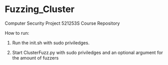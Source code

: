 # Fuzzing_Cluster
Computer Security Project 521253S Course Repository

How to run:
1. Run the init.sh with sudo priviledges.

2. Start ClusterFuzz.py with sudo priviledges and an optional argument for the amount of fuzzers 
